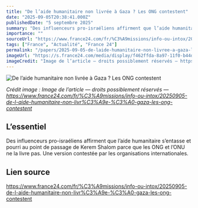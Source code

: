 ```yaml
---
title: "De l’aide humanitaire non livrée à Gaza ? Les ONG contestent"
date: "2025-09-05T20:38:41.000Z"
publishedDate: "5 septembre 2025"
summary: "Des influenceurs pro-israéliens affirment que l’aide humanitaire s’entasse et pourri au point de passage de Kerem Shalom parce que les ONG et l’ONU ne la livre pas. Une version contestée par les organisations internationales."
importance: ""
sourceUrl: "https://www.france24.com/fr/%C3%A9missions/info-ou-intox/20250905-de-l-aide-humanitaire-non-livr%C3%A9e-%C3%A0-gaza-les-ong-contestent"
tags: ["France", "Actualité", "France 24"]
permalink: "/papers/2025-09-05-de-laide-humanitaire-non-livree-a-gaza-les-ong-contestent"
imageUrl: "https://s.france24.com/media/display/f462ffda-8a97-11f0-b44d-005056bf30b7/w:1280/p:16x9/capture-185134467368bb49b908e521-96050315.jpg"
imageCredit: "Image de l’article — droits possiblement réservés — https://www.france24.com/fr/%C3%A9missions/info-ou-intox/20250905-de-l-aide-humanitaire-non-livr%C3%A9e-%C3%A0-gaza-les-ong-contestent"
---
```


![De l’aide humanitaire non livrée à Gaza ? Les ONG contestent](https://s.france24.com/media/display/f462ffda-8a97-11f0-b44d-005056bf30b7/w:1280/p:16x9/capture-185134467368bb49b908e521-96050315.jpg)

*Crédit image : Image de l’article — droits possiblement réservés — https://www.france24.com/fr/%C3%A9missions/info-ou-intox/20250905-de-l-aide-humanitaire-non-livr%C3%A9e-%C3%A0-gaza-les-ong-contestent*

## L’essentiel

Des influenceurs pro-israéliens affirment que l’aide humanitaire s’entasse et pourri au point de passage de Kerem Shalom parce que les ONG et l’ONU ne la livre pas. Une version contestée par les organisations internationales.

## Lien source

https://www.france24.com/fr/%C3%A9missions/info-ou-intox/20250905-de-l-aide-humanitaire-non-livr%C3%A9e-%C3%A0-gaza-les-ong-contestent
